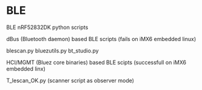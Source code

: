 # BLE
BLE nRF52832DK python scripts

dBus (Bluetooth daemon) based BLE scripts (fails on iMX6 embedded linux)

blescan.py
bluezutils.py
bt_studio.py

HCI/MGMT (Bluez core binaries) based BLE scipts (successfull on iMX6 embedded linx)

T_lescan_OK.py (scanner script as observer mode)

